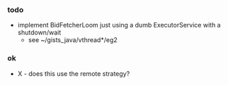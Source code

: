 
### todo

* implement BidFetcherLoom just using a dumb ExecutorService with a shutdown/wait
    - see ~/gists_java/vthread*/eg2

### ok 

* X - does this use the remote strategy?

